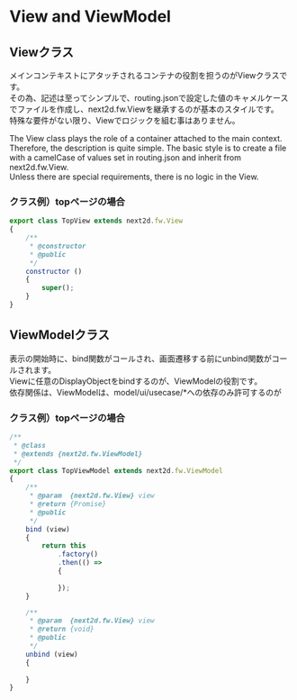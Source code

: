 # View and ViewModel

## Viewクラス
メインコンテキストにアタッチされるコンテナの役割を担うのがViewクラスです。\
その為、記述は至ってシンプルで、routing.jsonで設定した値のキャメルケースでファイルを作成し、next2d.fw.Viewを継承するのが基本のスタイルです。\
特殊な要件がない限り、Viewでロジックを組む事はありません。

The View class plays the role of a container attached to the main context.  
Therefore, the description is quite simple. The basic style is to create a file with a camelCase of values set in routing.json and inherit from next2d.fw.View.  
Unless there are special requirements, there is no logic in the View.  

### クラス例）topページの場合

```javascript
export class TopView extends next2d.fw.View
{
    /**
     * @constructor
     * @public
     */
    constructor ()
    {
        super();
    }
}
```

## ViewModelクラス
表示の開始時に、bind関数がコールされ、画面遷移する前にunbind関数がコールされます。  
Viewに任意のDisplayObjectをbindするのが、ViewModelの役割です。  
依存関係は、ViewModelは、model/ui/usecase/*への依存のみ許可するのが  

### クラス例）topページの場合

```javascript
/**
 * @class
 * @extends {next2d.fw.ViewModel}
 */
export class TopViewModel extends next2d.fw.ViewModel
{
    /**
     * @param  {next2d.fw.View} view
     * @return {Promise}
     * @public
     */
    bind (view)
    {
        return this
            .factory()
            .then(() =>
            {
                
            });
    }

    /**
     * @param  {next2d.fw.View} view
     * @return {void}
     * @public
     */
    unbind (view)
    {
        
    }
}
```
